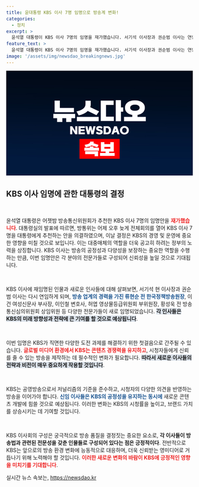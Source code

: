```yaml
---
title: 윤대통령 KBS 이사 7명 임명으로 방송계 변화!
categories:
  - 정치
excerpt: >
  윤석열 대통령이 KBS 이사 7명의 임명을 재가했습니다. 서기석 이사장과 권순범 이사는 연임하며, 신임 이사들은 방송계의 새 얼굴들로 주목받고 있습니다. 방송의 향후 방향이 기대됩니다!
feature_text: >
  윤석열 대통령이 KBS 이사 7명의 임명을 재가했습니다. 서기석 이사장과 권순범 이사는 연임하며, 신임 이사들은 방송계의 새 얼굴들로 주목받고 있습니다. 방송의 향후 방향이 기대됩니다!
image: '/assets/img/newsdao_breakingnews.jpg'
---
```


<p><img src="/assets/img/newsdao_breakingnews.jpg" alt="cryptoinkorea 속보" /></p>

<h2 data-ke-size="size26">KBS 이사 임명에 관한 대통령의 결정</h2>

<p data-ke-size="size16">&nbsp;</p>

<p>윤석열 대통령은 어젯밤 방송통신위원회가 추천한 KBS 이사 7명의 임명안을 <b><span style="color: #ee2323;">재가했습니다</span></b>. 대통령실의 발표에 따르면, 방통위는 어제 오후 늦게 전체회의를 열어 KBS 이사 7명을 대통령에게 추천하는 안을 의결하였으며, 이날 결정은 KBS의 경영 및 운영에 중요한 영향을 미칠 것으로 보입니다. 이는 대중매체의 역할을 더욱 공고히 하려는 정부의 노력을 상징합니다. KBS 이사는 방송의 공정성과 다양성을 보장하는 중요한 역할을 수행하는 만큼, 이번 임명안은 각 분야의 전문가들로 구성되어 신뢰성을 높일 것으로 기대됩니다.</p>

<p data-ke-size="size16">&nbsp;</p>

<p>KBS 이사에 재임명된 인물과 새로운 인사들에 대해 살펴보면, 서기석 현 이사장과 권순범 이사는 다시 연임하게 되며, <b><span style="color: #1a5490;">방송 업계의 경력을 가진 류현순 전 한국정책방송원장</span></b>, 이건 여성신문사 부사장, 이인철 변호사, 허엽 영상물등급위원회 부위원장, 황성욱 전 방송통신심의위원회 상임위원 등 다양한 전문가들이 새로 임명되었습니다. <b><span style="background-color: #21538527;">각 인사들은 KBS의 미래 방향성과 전략에 큰 기여를 할 것으로 예상됩니다</span></b>.</p>

<p data-ke-size="size16">&nbsp;</p>

<p>이번 임명은 KBS가 직면한 다양한 도전 과제를 해결하기 위한 첫걸음으로 간주될 수 있습니다. <b><span style="color: #ee2323;">글로벌 미디어 환경에서 KBS는 콘텐츠 경쟁력을 유지하고</span></b>, 시청자들에게 신뢰를 줄 수 있는 방송을 제작하는 데 필수적인 변화가 필요합니다. <b><span style="background-color: #21538527;">따라서 새로운 이사들의 전략과 비전이 매우 중요하게 작용할 것입니다</span></b>.</p>

<p data-ke-size="size16">&nbsp;</p>

<p>KBS는 공영방송으로서 저널리즘의 기준을 준수하고, 시청자의 다양한 의견을 반영하는 방송을 이어가야 합니다. <b><span style="color: #1a5490;">신임 이사들은 KBS의 공정성을 유지하는 동시에</span></b> 새로운 콘텐츠 개발에 힘쓸 것으로 예상됩니다. 이러한 변화는 KBS의 시청률을 높이고, 브랜드 가치를 상승시키는 데 기여할 것입니다.</p>

<p data-ke-size="size16">&nbsp;</p>

<p>KBS 이사회의 구성은 궁극적으로 방송 품질을 결정짓는 중요한 요소로, <strong>각 이사들이 방송법과 관련된 전문성을 갖춘 인물들로 구성되어 있다는 점은 긍정적이다</strong>. 전반적으로 KBS는 앞으로의 방송 환경 변화에 능동적으로 대응하며, 더욱 신뢰받는 영미디어로 거듭나기 위해 노력해야 할 것입니다. <b><span style="color: #ee2323;">이러한 새로운 변화의 바람이 KBS에 긍정적인 영향을 미치기를 기대합니다</span></b>.</p>
실시간 뉴스 속보는, <a href="https://newsdao.kr" rel="dofollow">https://newsdao.kr</a>


